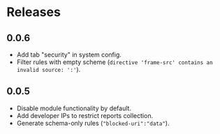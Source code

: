 # Releases

## 0.0.6
* Add tab "security" in system config.
* Filter rules with empty scheme (`directive 'frame-src' contains an invalid source: ':'`). 

## 0.0.5
* Disable module functionality by default.
* Add developer IPs to restrict reports collection.
* Generate schema-only rules (`"blocked-uri":"data"`).
